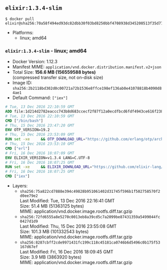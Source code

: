 ## `elixir:1.3.4-slim`

```console
$ docker pull elixir@sha256:70a58f494ed93dc82dbb30f03bd8250bbf4708938d345200513f35d77b71ef96
```

-	Platforms:
	-	linux; amd64

### `elixir:1.3.4-slim` - linux; amd64

-	Docker Version: 1.12.3
-	Manifest MIME: `application/vnd.docker.distribution.manifest.v2+json`
-	Total Size: **156.6 MB (156559588 bytes)**  
	(compressed transfer size, not on-disk size)
-	Image ID: `sha256:2b2118bd302d0c00721a72b1536e8ffce198ef136ab0e41078818b4090d84ae1`
-	Default Command: `["iex"]`

```dockerfile
# Tue, 13 Dec 2016 22:10:59 GMT
ADD file:1d214d2782eaccc743b8d683ccecf2f87f12a0ecdfbcd6fdf4943ce616f23870 in / 
# Tue, 13 Dec 2016 22:10:59 GMT
CMD ["/bin/bash"]
# Thu, 15 Dec 2016 23:47:20 GMT
ENV OTP_VERSION=19.2
# Thu, 15 Dec 2016 23:53:09 GMT
RUN set -xe 	&& OTP_DOWNLOAD_URL="https://github.com/erlang/otp/archive/OTP-${OTP_VERSION}.tar.gz" 	&& OTP_DOWNLOAD_SHA256="c6adbc82a45baa49bf9f5b524089da480dd27113c51b3d147aeb196fdb90516b" 	&& runtimeDeps=' 		libodbc1 		libssl1.0.0 		libsctp1 		libwxgtk3.0-0 	' 	&& buildDeps=' 		curl 		ca-certificates 		autoconf 		gcc 		make 		libncurses-dev 		unixodbc-dev 		libssl-dev 		libsctp-dev 		libwxgtk3.0-dev 	' 	&& apt-get update 	&& apt-get install -y --no-install-recommends $runtimeDeps 	&& apt-get install -y --no-install-recommends $buildDeps 	&& curl -fSL -o otp-src.tar.gz "$OTP_DOWNLOAD_URL" 	&& echo "$OTP_DOWNLOAD_SHA256 otp-src.tar.gz" | sha256sum -c - 	&& mkdir -p /usr/src/otp-src 	&& tar -xzf otp-src.tar.gz -C /usr/src/otp-src --strip-components=1 	&& rm otp-src.tar.gz 	&& cd /usr/src/otp-src 	&& ./otp_build autoconf 	&& ./configure 		--enable-sctp 		--enable-dirty-schedulers 	&& make -j$(nproc) 	&& make install 	&& find /usr/local -name examples | xargs rm -rf 	&& apt-get purge -y --auto-remove $buildDeps 	&& rm -rf /usr/src/otp-src /var/lib/apt/lists/*
# Thu, 15 Dec 2016 23:53:10 GMT
CMD ["erl"]
# Fri, 16 Dec 2016 18:07:09 GMT
ENV ELIXIR_VERSION=v1.3.4 LANG=C.UTF-8
# Fri, 16 Dec 2016 18:07:25 GMT
RUN set -xe 	&& ELIXIR_DOWNLOAD_URL="https://github.com/elixir-lang/elixir/releases/download/${ELIXIR_VERSION}/Precompiled.zip" 	&& ELIXIR_DOWNLOAD_SHA256="eac16c41b88e7293a31d6ca95b5d72eaec92349a1f16846344f7b88128587e10" 	&& buildDeps=' 		ca-certificates 		curl 		unzip 	' 	&& apt-get update 	&& apt-get install -y --no-install-recommends $buildDeps 	&& curl -fSL -o elixir-precompiled.zip $ELIXIR_DOWNLOAD_URL 	&& echo "$ELIXIR_DOWNLOAD_SHA256 elixir-precompiled.zip" | sha256sum -c - 	&& unzip -d /usr/local elixir-precompiled.zip 	&& rm elixir-precompiled.zip 	&& apt-get purge -y --auto-remove $buildDeps 	&& rm -rf /var/lib/apt/lists/*
# Fri, 16 Dec 2016 18:07:25 GMT
CMD ["iex"]
```

-	Layers:
	-	`sha256:75a822cd7888e394c49828b951061402d31745f596b1f502758570f2d0ee79e2`  
		Last Modified: Tue, 13 Dec 2016 22:16:41 GMT  
		Size: 51.4 MB (51363125 bytes)  
		MIME: application/vnd.docker.image.rootfs.diff.tar.gzip
	-	`sha256:72fd6555a8e5270c0013eb8a39cd5c7a2099be87431359a5499044fc0427d1d9`  
		Last Modified: Thu, 15 Dec 2016 23:55:08 GMT  
		Size: 101.3 MB (101332543 bytes)  
		MIME: application/vnd.docker.image.rootfs.diff.tar.gzip
	-	`sha256:8287cbff2cde9971431fc199c118c45181ca0746b6d5496c0b175f53167d67ef`  
		Last Modified: Fri, 16 Dec 2016 18:09:45 GMT  
		Size: 3.9 MB (3863920 bytes)  
		MIME: application/vnd.docker.image.rootfs.diff.tar.gzip
